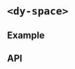 # `<dy-space>`

## Example

<gbp-example
  name="dy-space"
  props='{"size": "large"}'
  html="<div>Button1</div><div>Button2</div><div>Button3</div>"
  src="https://jspm.dev/duoyun-ui/elements/space"></gbp-example>

## API

<gbp-api src="/src/elements/space.ts"></gbp-api>
